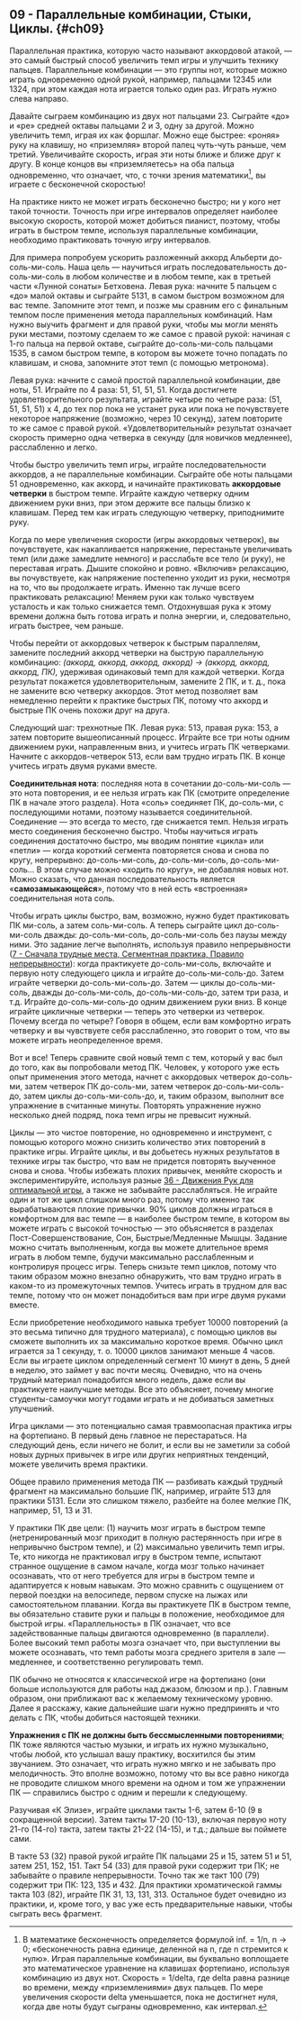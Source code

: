 ## 09 - Параллельные комбинации, Стыки, Циклы. {#ch09}

Параллельная практика, которую часто называют аккордовой атакой, — это самый быстрый способ увеличить темп игры и улучшить технику пальцев. Параллельные комбинации — это группы нот, которые можно играть одновременно одной рукой, например, пальцами 12345 или 1324, при этом каждая нота играется только один раз. Играть нужно слева направо.

Давайте сыграем комбинацию из двух нот пальцами 23. Сыграйте «до» и «ре» средней октавы пальцами 2 и 3, одну за другой. Можно увеличить темп, играя их как форшлаг. Можно еще быстрее: «роняя» руку на клавишу, но «приземляя» второй палец чуть-чуть раньше, чем третий. Увеличивайте скорость, играя эти ноты ближе и ближе друг к другу. В конце концов вы «приземляетесь» на оба пальца одновременно, что означает, что, с точки зрения математики[^1], вы играете с бесконечной скоростью!

[^1]: В математике бесконечность определяется формулой inf. = 1/n, n → 0; «бесконечность равна единице, деленной на n, где n стремится к нулю». Играя параллельные комбинации, вы буквально воплощаете это математическое уравнение на клавишах фортепиано, используя комбинацию из двух нот. Скорость = 1/delta, где delta равна разнице во времени, между «приземлениями» двух пальцев. По мере увеличения скорости delta уменьшается, пока не достигнет нуля, когда две ноты будут сыграны одновременно, как интервал.

На практике никто не может играть бесконечно быстро; ни у кого нет такой точности. Точность при игре интервалов определяет наиболее высокую скорость, которой может добиться пианист, поэтому, чтобы играть в быстром темпе, используя параллельные комбинации, необходимо практиковать точную игру интервалов.

Для примера попробуем ускорить разложенный аккорд Альберти до-соль-ми-соль. Наша цель — научиться играть последовательность до-соль-ми-соль в любом количестве и в любом темпе, как в третьей части «Лунной сонаты» Бетховена. Левая рука: начните 5 пальцем с «до» малой октавы и сыграйте 5131, в самом быстром возможном для вас темпе. Запомните этот темп, и позже мы сравним его с финальным темпом после применения метода параллельных комбинаций. Нам нужно выучить фрагмент и для правой руки, чтобы мы могли менять руки местами, поэтому сделаем то же самое с правой рукой: начиная с 1-го пальца на первой октаве, сыграйте до-соль-ми-соль пальцами 1535, в самом быстром темпе, в котором вы можете точно попадать по клавишам, и снова, запомните этот темп (с помощью метронома).

Левая рука: начните с самой простой параллельной комбинации, две ноты, 51. Играйте по 4 раза: 51, 51, 51, 51. Когда достигнете удовлетворительного результата, играйте четыре по четыре раза: (51, 51, 51, 51) х 4, до тех пор пока не устанет рука или пока не почувствуете некоторое напряжение (возможно, через 10 секунд), затем повторите то же самое с правой рукой. «Удовлетворительный» результат означает скорость примерно одна четверка в секунду (для новичков медленнее), расслабленно и легко.

Чтобы быстро увеличить темп игры, играйте последовательности аккордов, а не параллельные комбинации. Сыграйте обе ноты пальцами 51 одновременно, как аккорд, и начинайте практиковать **аккордовые четверки** в быстром темпе. Играйте каждую четверку одним движением руки вниз, при этом держите все пальцы близко к клавишам. Перед тем как играть следующую четверку, приподнимите руку.

Когда по мере увеличения скорости (игры аккордовых четверок), вы почувствуете, как накапливается напряжение, перестаньте увеличивать темп (или даже замедлите немного) и расслабьте все тело (и руку), не переставая играть. Дышите спокойно и ровно. «Включив» релаксацию, вы почувствуете, как напряжение постепенно уходит из руки, несмотря на то, что вы продолжаете играть. Именно так лучше всего практиковать релаксацию! Меняем руки как только чувствуем усталость и как только снижается темп. Отдохнувшая рука к этому времени должна быть готова играть и полна энергии, и, следовательно, играть быстрее, чем раньше.

Чтобы перейти от аккордовых четверок к быстрым параллелям, замените последний аккорд четверки на быструю параллельную комбинацию: *(аккорд, аккорд, аккорд, аккорд) → (аккорд, аккорд, аккорд, ПК),* удерживая одинаковый темп для каждой четверки. Когда результат покажется удовлетворительным, замените 2 ПК, и т. д., пока не замените всю четверку аккордов. Этот метод позволяет вам немедленно перейти к практике быстрых ПК, потому что аккорд и быстрые ПК очень похожи друг на друга.

Следующий шаг: трехнотные ПК. Левая рука: 513, правая рука: 153, а затем повторите вышеописанный процесс. Играйте все три ноты одним движением руки, направленным вниз, и учитесь играть ПК четверками. Начните с аккордов-четверок 513, если вам трудно играть ПК. В конце учитесь играть двумя руками вместе.

**Соединительная нота**: последняя нота в сочетании до-соль-ми-соль — это нота повторения, и ее нельзя играть как ПК (смотрите определение ПК в начале этого раздела). Нота «соль» соединяет ПК, до-соль-ми, с последующими нотами, поэтому называется соединительной. Соединение — это всегда то место, где снижается темп. Нельзя играть место соединения бесконечно быстро. Чтобы научиться играть соединения достаточно быстро, мы вводим понятие «цикла» или «петли» — когда короткий сегмента повторяется снова и снова по кругу, непрерывно: до-соль-ми-соль, до-соль-ми-соль, до-соль-ми-соль… В этом случае можно «ходить по кругу», не добавляя новых нот. Можно сказать, что данная последовательность является «**самозамыкающейся**», потому что в ней есть «встроенная» соединительная нота соль.

Чтобы играть циклы быстро, вам, возможно, нужно будет практиковать ПК ми-соль, а затем соль-ми-соль. А теперь сыграйте цикл до-соль-ми-соль дважды: до-соль-ми-соль, до-соль-ми-соль без паузы между ними. Это задание легче выполнять, используя правило непрерывности ([7 - Сначала трудные места, Сегментная практика, Правило непрерывности](#ch07)): когда практикуете до-соль-ми-соль, включайте и первую ноту следующего цикла и играйте до-соль-ми-соль-до. Затем играйте четверки до-соль-ми-соль-до. Затем — циклы до-соль-ми-соль, дважды до-соль-ми-соль, до-соль-ми-соль-до, затем три раза, и т.д. Играйте до-соль-ми-соль-до одним движением руки вниз. В конце играйте цикличные четверки — теперь это четверки из четверок. Почему всегда по четыре? Говоря в общем, если вам комфортно играть четверку и вы чувствуете себя расслабленно, это говорит о том, что вы можете играть неопределенное время.

Вот и все! Теперь сравните свой новый темп с тем, который у вас был до того, как вы попробовали метод ПК. Человек, у которого уже есть опыт применения этого метода, начнет с аккордовых четверок до-соль-ми, затем четверок ПК до-соль-ми, затем четверок до-соль-ми-соль-до, затем циклы до-соль-ми-соль-до, и, таким образом, выполнит все упражнение в считанные минуты. Повторять упражнение нужно несколько дней подряд, пока темп игры не превысит нужный.

Циклы — это чистое повторение, но одновременно и инструмент, с помощью которого можно снизить количество этих повторений в практике игры. Играйте циклы, и вы добьетесь нужных результатов в технике игры так быстро, что вам не придется повторять выученное снова и снова. Чтобы избежать плохих привычек, меняйте скорость и экспериментируйте, используя разные [36 - Движения Рук для оптимальной игры](#ch36), а также не забывайте расслабляться. Не играйте один и тот же цикл слишком много раз, потому что именно так вырабатываются плохие привычки. 90% циклов должны играться в комфортном для вас темпе — в наиболее быстром темпе, в котором вы можете играть с высокой точностью — это объясняется в разделах Пост-Совершенствование, Сон, Быстрые/Медленные Мышцы. Задание можно считать выполненным, когда вы можете длительное время играть в любом темпе, будучи максимально расслабленным и контролируя процесс игры. Теперь снизьте темп циклов, потому что таким образом можно внезапно обнаружить, что вам трудно играть в каком-то из промежуточных темпов. Учитесь играть в трудном для вас темпе, потому что он может понадобиться вам при игре двумя руками вместе.

Если приобретение необходимого навыка требует 10000 повторений (а это весьма типично для трудного материала), с помощью циклов вы сможете выполнить их за максимально короткое время. Обычно цикл играется за 1 секунду, т. о. 10000 циклов занимают меньше 4 часов. Если вы играете циклом определенный сегмент 10 минут в день, 5 дней в неделю, это займет у вас почти месяц. Очевидно, что на очень трудный материал понадобится много недель, даже если вы практикуете наилучшие методы. Все это объясняет, почему многие студенты-самоучки могут годами играть и не добиваться заметных улучшений.

Игра циклами — это потенциально самая травмоопасная практика игры на фортепиано. В первый день главное не перестараться. На следующий день, если ничего не болит, и если вы не заметили за собой новых дурных привычек в игре или других неприятных тенденций, можете увеличить время практики.

Общее правило применения метода ПК — разбивать каждый трудный фрагмент на максимально большие ПК, например, играйте 513 для практики 5131. Если это слишком тяжело, разбейте на более мелкие ПК, например, 51, 13 и 31.

У практики ПК две цели: (1) научить мозг играть в быстром темпе (нетренированный мозг приходит в полную растерянность при игре в непривычно быстром темпе), и (2) максимально увеличить темп игры. Те, кто никогда не практиковал игру в быстром темпе, испытают странное ощущение в самом начале, когда мозг только начинает осознавать, что от него требуется для игры в быстром темпе и адаптируется к новым навыкам. Это можно сравнить с ощущением от первой поездки на велосипеде, первом спуске на лыжах или самостоятельном плавании. Когда вы практикуете ПК в быстром темпе, вы обязательно ставите руки и пальцы в положение, необходимое для быстрой игры. «Параллельность» в ПК означает, что все задействованные пальцы двигаются одновременно (в параллели). Более высокий темп работы мозга означает что, при выступлении вы можете осознавать, что темп работы мозга среднего зрителя в зале — медленнее, и соответственно регулировать темп.

ПК обычно не относятся к классической игре на фортепиано (они больше используются для работы над джазом, блюзом и пр.). Главным образом, они приближают вас к желаемому техническому уровню. Далее я расскажу, какие дальнейшие шаги нужно предпринять и что делать с ПК, чтобы добиться настоящей техники.

**Упражнения с ПК не должны быть бессмысленными повторениями**; ПК тоже являются частью музыки, и играть их нужно музыкально, чтобы любой, кто услышал вашу практику, восхитился бы этим звучанием. Это означает, что играть нужно мягко и не забывать про мелодичность. Это вполне возможно, потому что вы все равно никогда не проводите слишком много времени на одном и том же упражнении ПК — справились быстро с одним и перешли к следующему.

Разучивая «К Элизе», играйте циклами такты 1-6, затем 6-10 (9 в сокращенной версии). Затем такты 17-20 (10-13), включая первую ноту 21-го (14-го) такта, затем такты 21-22 (14-15), и т.д.; дальше вы поймете сами.

В такте 53 (32) правой рукой играйте ПК пальцами 25 и 15, затем 51 и 51, затем 251, 152, 151. Такт 54 (33) для правой руки содержит три ПК; не забывайте о правиле непрерывности. Точно так же такт 100 (79) содержит три ПК: 123, 135 и 432. Для практики хроматической гаммы такта 103 (82), играйте ПК 31, 13, 131, 313. Остальное будет очевидно из практики, и, кроме того, у вас уже есть предварительные навыки, чтобы сыграть весь фрагмент.
